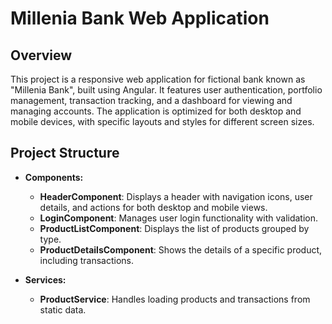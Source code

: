 # Millenia Bank Web Application

## Overview

This project is a responsive web application for fictional bank known as "Millenia Bank", built using Angular. It features user authentication, portfolio management, transaction tracking, and a dashboard for viewing and managing accounts. The application is optimized for both desktop and mobile devices, with specific layouts and styles for different screen sizes.

## Project Structure

- **Components:**
  - **HeaderComponent**: Displays a header with navigation icons, user details, and actions for both desktop and mobile views.
  - **LoginComponent**: Manages user login functionality with validation.
  - **ProductListComponent**: Displays the list of products grouped by type.
  - **ProductDetailsComponent**: Shows the details of a specific product, including transactions.

- **Services:**
  - **ProductService**: Handles loading products and transactions from static data.
